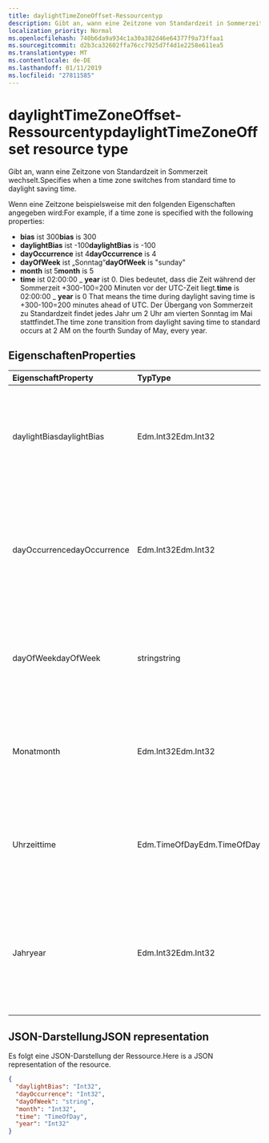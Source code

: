 ```yaml
---
title: daylightTimeZoneOffset-Ressourcentyp
description: Gibt an, wann eine Zeitzone von Standardzeit in Sommerzeit wechselt.
localization_priority: Normal
ms.openlocfilehash: 740b6da9a934c1a30a382d46e64377f9a73ffaa1
ms.sourcegitcommit: d2b3ca32602ffa76cc7925d7f4d1e2258e611ea5
ms.translationtype: MT
ms.contentlocale: de-DE
ms.lasthandoff: 01/11/2019
ms.locfileid: "27811585"
---
```

# <a name="daylighttimezoneoffset-resource-type"></a><span data-ttu-id="1cc5d-103">daylightTimeZoneOffset-Ressourcentyp</span><span class="sxs-lookup"><span data-stu-id="1cc5d-103">daylightTimeZoneOffset resource type</span></span>

<span data-ttu-id="1cc5d-104">Gibt an, wann eine Zeitzone von Standardzeit in Sommerzeit wechselt.</span><span class="sxs-lookup"><span data-stu-id="1cc5d-104">Specifies when a time zone switches from standard time to daylight saving time.</span></span>

<span data-ttu-id="1cc5d-105">Wenn eine Zeitzone beispielsweise mit den folgenden Eigenschaften angegeben wird:</span><span class="sxs-lookup"><span data-stu-id="1cc5d-105">For example, if a time zone is specified with the following properties:</span></span>

- <span data-ttu-id="1cc5d-106">**bias** ist 300</span><span class="sxs-lookup"><span data-stu-id="1cc5d-106">**bias** is 300</span></span>
- <span data-ttu-id="1cc5d-107">**daylightBias** ist -100</span><span class="sxs-lookup"><span data-stu-id="1cc5d-107">**daylightBias** is -100</span></span>
- <span data-ttu-id="1cc5d-108">**dayOccurrence** ist 4</span><span class="sxs-lookup"><span data-stu-id="1cc5d-108">**dayOccurrence** is 4</span></span>
- <span data-ttu-id="1cc5d-109">**dayOfWeek** ist „Sonntag“</span><span class="sxs-lookup"><span data-stu-id="1cc5d-109">**dayOfWeek** is "sunday"</span></span>
- <span data-ttu-id="1cc5d-110">**month** ist 5</span><span class="sxs-lookup"><span data-stu-id="1cc5d-110">**month** is 5</span></span>
- <span data-ttu-id="1cc5d-111">**time** ist  02:00:00 _ **year** ist 0. Dies bedeutet, dass die Zeit während der Sommerzeit +300-100=200 Minuten vor der UTC-Zeit liegt.</span><span class="sxs-lookup"><span data-stu-id="1cc5d-111">**time** is 02:00:00 _ **year** is 0 That means the time during daylight saving time is +300-100=200 minutes ahead of UTC.</span></span> <span data-ttu-id="1cc5d-112">Der Übergang von Sommerzeit zu Standardzeit findet jedes Jahr um 2 Uhr am vierten Sonntag im Mai stattfindet.</span><span class="sxs-lookup"><span data-stu-id="1cc5d-112">The time zone transition from daylight saving time to standard occurs at 2 AM on the fourth Sunday of May, every year.</span></span>


## <a name="properties"></a><span data-ttu-id="1cc5d-113">Eigenschaften</span><span class="sxs-lookup"><span data-stu-id="1cc5d-113">Properties</span></span>
| <span data-ttu-id="1cc5d-114">Eigenschaft</span><span class="sxs-lookup"><span data-stu-id="1cc5d-114">Property</span></span>     | <span data-ttu-id="1cc5d-115">Typ</span><span class="sxs-lookup"><span data-stu-id="1cc5d-115">Type</span></span>   |<span data-ttu-id="1cc5d-116">Beschreibung</span><span class="sxs-lookup"><span data-stu-id="1cc5d-116">Description</span></span>|
|:---------------|:--------|:----------|
| <span data-ttu-id="1cc5d-117">daylightBias</span><span class="sxs-lookup"><span data-stu-id="1cc5d-117">daylightBias</span></span> | <span data-ttu-id="1cc5d-118">Edm.Int32</span><span class="sxs-lookup"><span data-stu-id="1cc5d-118">Edm.Int32</span></span> | <span data-ttu-id="1cc5d-119">Der Zeitversatz der Sommerzeit von der Koordinierten Weltzeit (UTC).</span><span class="sxs-lookup"><span data-stu-id="1cc5d-119">The time offset from Coordinated Universal Time (UTC) for daylight saving time.</span></span> <span data-ttu-id="1cc5d-120">Dieser Wert wird in Minuten angegeben.</span><span class="sxs-lookup"><span data-stu-id="1cc5d-120">This value is in minutes.</span></span>  |
| <span data-ttu-id="1cc5d-121">dayOccurrence</span><span class="sxs-lookup"><span data-stu-id="1cc5d-121">dayOccurrence</span></span> | <span data-ttu-id="1cc5d-122">Edm.Int32</span><span class="sxs-lookup"><span data-stu-id="1cc5d-122">Edm.Int32</span></span> | <span data-ttu-id="1cc5d-123">Stellt das n-te Vorkommen des Wochentags dar, an dem der Übergang von Standardzeit zu Sommerzeit erfolgt.</span><span class="sxs-lookup"><span data-stu-id="1cc5d-123">Represents the nth occurrence of the day of week that the transition from standard time to daylight saving time occurs.</span></span> |
| <span data-ttu-id="1cc5d-124">dayOfWeek</span><span class="sxs-lookup"><span data-stu-id="1cc5d-124">dayOfWeek</span></span> | <span data-ttu-id="1cc5d-125">string</span><span class="sxs-lookup"><span data-stu-id="1cc5d-125">string</span></span> | <span data-ttu-id="1cc5d-126">Stellt den Wochentag dar, an dem der Übergang von Standardzeit zu Sommerzeit erfolgt.</span><span class="sxs-lookup"><span data-stu-id="1cc5d-126">Represents the day of the week when the transition from standard time to daylight saving time occurs.</span></span> |
| <span data-ttu-id="1cc5d-127">Monat</span><span class="sxs-lookup"><span data-stu-id="1cc5d-127">month</span></span> | <span data-ttu-id="1cc5d-128">Edm.Int32</span><span class="sxs-lookup"><span data-stu-id="1cc5d-128">Edm.Int32</span></span> | <span data-ttu-id="1cc5d-129">Stellt den Monat dar, in dem der Übergang von Standardzeit zu Sommerzeit erfolgt.</span><span class="sxs-lookup"><span data-stu-id="1cc5d-129">Represents the month of the year when the transition from standard time to daylight saving time occurs.</span></span> |
| <span data-ttu-id="1cc5d-130">Uhrzeit</span><span class="sxs-lookup"><span data-stu-id="1cc5d-130">time</span></span> | <span data-ttu-id="1cc5d-131">Edm.TimeOfDay</span><span class="sxs-lookup"><span data-stu-id="1cc5d-131">Edm.TimeOfDay</span></span> | <span data-ttu-id="1cc5d-132">Stellt die Uhrzeit dar, zu der der Übergang von Standardzeit zu Sommerzeit erfolgt.</span><span class="sxs-lookup"><span data-stu-id="1cc5d-132">Represents the time of day when the transition from standard time to daylight saving time occurs.</span></span> |
| <span data-ttu-id="1cc5d-133">Jahr</span><span class="sxs-lookup"><span data-stu-id="1cc5d-133">year</span></span> | <span data-ttu-id="1cc5d-134">Edm.Int32</span><span class="sxs-lookup"><span data-stu-id="1cc5d-134">Edm.Int32</span></span> | <span data-ttu-id="1cc5d-135">Stellt dar, wie häufig der Wechsel von Standardzeit zu Sommerzeit in einem Jahr erfolgt.</span><span class="sxs-lookup"><span data-stu-id="1cc5d-135">Represents how frequently in terms of years the change from standard time to daylight saving time occurs.</span></span> <span data-ttu-id="1cc5d-136">Der Wert 0 bedeutet z. B. jedes Jahr.</span><span class="sxs-lookup"><span data-stu-id="1cc5d-136">For example, a value of 0 means every year.</span></span>|


## <a name="json-representation"></a><span data-ttu-id="1cc5d-137">JSON-Darstellung</span><span class="sxs-lookup"><span data-stu-id="1cc5d-137">JSON representation</span></span>

<span data-ttu-id="1cc5d-138">Es folgt eine JSON-Darstellung der Ressource.</span><span class="sxs-lookup"><span data-stu-id="1cc5d-138">Here is a JSON representation of the resource.</span></span>

<!-- {
  "blockType": "resource",
  "optionalProperties": [

  ],
  "baseType": "microsoft.graph.standardTimeZoneOffset",
  "@odata.type": "microsoft.graph.daylightTimeZoneOffset"
}-->

```json
{
  "daylightBias": "Int32",
  "dayOccurrence": "Int32",
  "dayOfWeek": "string",
  "month": "Int32",
  "time": "TimeOfDay",
  "year": "Int32"
}

```

<!-- uuid: 8fcb5dbc-d5aa-4681-8e31-b001d5168d79
2015-10-25 14:57:30 UTC -->
<!-- {
  "type": "#page.annotation",
  "description": "daylightTimeZoneOffset resource",
  "keywords": "",
  "section": "documentation",
  "tocPath": ""
}-->
